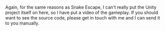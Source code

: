 Again, for the same reasons as Snake Escape, I can't really put the Unity project itself on here, so I have put a video of the gameplay. If you should want to see the source code, please get in touch with me and I can send it to you manually.
